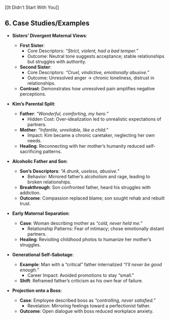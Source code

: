 [[It Didn't Start With You]]

## **6. Case Studies/Examples**

- **Sisters’ Divergent Maternal Views**:
    
    - **First Sister**:
        - Core Descriptors: _“Strict, violent, had a bad temper.”_
        - Outcome: Neutral tone suggests acceptance; stable relationships but struggles with authority.
    - **Second Sister**:
        - Core Descriptors: _“Cruel, vindictive, emotionally abusive.”_
        - Outcome: Unresolved anger → chronic loneliness, distrust in relationships.
    - **Contrast**: Demonstrates how unresolved pain amplifies negative perceptions.
- **Kim’s Parental Split**:
    
    - **Father**: _“Wonderful, comforting, my hero.”_
        - Hidden Cost: Over-idealization led to unrealistic expectations of partners.
    - **Mother**: _“Infantile, unreliable, like a child.”_
        - Impact: Kim became a chronic caretaker, neglecting her own needs.
    - **Healing**: Reconnecting with her mother’s humanity reduced self-sacrificing patterns.
- **Alcoholic Father and Son**:
    
    - **Son’s Descriptors**: _“A drunk, useless, abusive.”_
        - Behavior: Mirrored father’s alcoholism and rage, leading to broken relationships.
    - **Breakthrough**: Son confronted father, heard his struggles with addiction.
    - **Outcome**: Compassion replaced blame; son sought rehab and rebuilt trust.
- **Early Maternal Separation**:
    
    - **Case**: Woman describing mother as _“cold, never held me.”_
        - Relationship Patterns: Fear of intimacy; chose emotionally distant partners.
    - **Healing**: Revisiting childhood photos to humanize her mother’s struggles.
- **Generational Self-Sabotage**:
    
    - **Example**: Man with a “critical” father internalized _“I’ll never be good enough.”_
        - Career Impact: Avoided promotions to stay “small.”
    - **Shift**: Reframed father’s criticism as his own fear of failure.
- **Projection onto a Boss**:
    
    - **Case**: Employee described boss as _“controlling, never satisfied.”_
        - Revelation: Mirroring feelings toward a perfectionist father.
    - **Outcome**: Open dialogue with boss reduced workplace anxiety.
